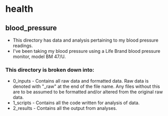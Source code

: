 # health
## blood_pressure
* This directory has data and analysis pertaining to my blood pressure readings.
* I've been taking my blood pressure using a Life Brand blood pressure monitor, model BM 47/U.
### This directory is broken down into:
* 0_inputs -  Contains all raw data and formatted data. Raw data is denoted with "_raw" at the end of the file name. Any files without this are to be assumed to be formatted and/or altered from the original raw data.
* 1_scripts - Contains all the code written for analysis of data.
* 2_results - Contains all the output from analyses.
